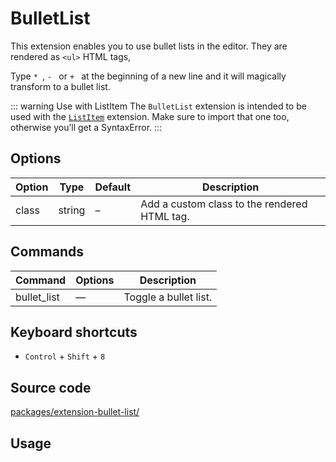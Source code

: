 # BulletList
This extension enables you to use bullet lists in the editor. They are rendered as `<ul>` HTML tags,

Type `* ​`, `- ​` or `+ ​` at the beginning of a new line and it will magically transform to a bullet list.

::: warning Use with ListItem
The `BulletList` extension is intended to be used with the [`ListItem`](/api/extensions/list-item) extension. Make sure to import that one too, otherwise you’ll get a SyntaxError.
:::

## Options
| Option | Type   | Default | Description                                  |
| ------ | ------ | ------- | -------------------------------------------- |
| class  | string | –       | Add a custom class to the rendered HTML tag. |

## Commands
| Command     | Options | Description           |
| ----------- | ------- | --------------------- |
| bullet_list | —       | Toggle a bullet list. |

## Keyboard shortcuts
* `Control` + `Shift` + `8`

## Source code
[packages/extension-bullet-list/](https://github.com/ueberdosis/tiptap-next/blob/main/packages/extension-bullet-list/)

## Usage
<demo name="Extensions/BulletList" highlight="3-5,17-18,37-38" />
